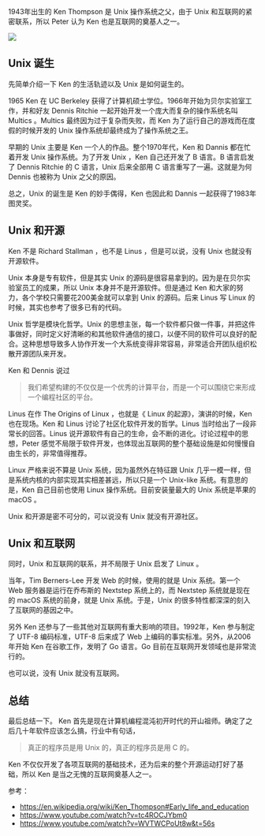 1943年出生的 Ken Thompson 是 Unix 操作系统之父，由于 Unix 和互联网的紧密联系，所以 Peter 认为 Ken 也是互联网的奠基人之一。

![](https://img.haoqicat.com/2019072801.jpg)

## Unix 诞生

先简单介绍一下 Ken 的生活轨迹以及 Unix 是如何诞生的。

1965 Ken 在 UC Berkeley 获得了计算机硕士学位。1966年开始为贝尔实验室工作，并和好友 Dennis Ritchie 一起开始开发一个庞大而复杂的操作系统名叫 Multics 。Multics 最终因为过于复杂而失败，而 Ken 为了运行自己的游戏而在度假的时候开发的 Unix 操作系统却最终成为了操作系统之王。

早期的 Unix 主要是 Ken 一个人的作品。整个1970年代，Ken 和 Dannis 都在忙着开发 Unix 操作系统。为了开发 Unix ，Ken 自己还开发了 B 语言。B 语言启发了 Dennis Ritchie 的 C 语言，Unix 后来全部用 C 语言重写了一遍。这就是为何 Dennis 也被称为 Unix 之父的原因。

总之，Unix 的诞生是 Ken 的妙手偶得，Ken 也因此和 Dannis 一起获得了1983年图灵奖。

## Unix 和开源

Ken 不是 Richard Stallman ，也不是 Linus ，但是可以说，没有 Unix 也就没有开源软件。

Unix 本身是专有软件，但是其实 Unix 的源码是很容易拿到的。因为是在贝尔实验室员工的成果，所以 Unix 本身并不是开源软件。但是通过 Ken 和大家的努力，各个学校只需要花200美金就可以拿到 Unix 的源码。后来 Linus 写 Linux 的时候，其实也参考了很多已有的代码。

Unix 哲学是模块化哲学。Unix 的思想主张，每一个软件都只做一件事，并把这件事做好，同时定义好清晰的和其他软件通信的接口，以便不同的软件可以良好的配合。这种思想导致多人协作开发一个大系统变得非常容易，非常适合开团队组织松散开源团队来开发。

Ken 和 Dennis 说过

> 我们希望构建的不仅仅是一个优秀的计算平台，而是一个可以围绕它来形成一个编程社区的平台。

Linus 在作 The Origins of Linux ，也就是《 Linux 的起源》，演讲的时候，Ken 也在现场。Ken 和 Linus 讨论了社区化软件开发的哲学。Linus 当时给出了一段非常长的回答。Linus 说开源软件有自己的生命，会不断的进化。讨论过程中的思想，Peter 感觉不局限于软件开发，也体现出互联网的整个基础设施是如何慢慢自由生长的，非常值得推荐。

Linux 严格来说不算是 Unix 系统，因为虽然外在特征跟 Unix 几乎一模一样，但是系统内核的内部实现其实相差甚远，所以只是一个 Unix-like 系统。有意思的是，Ken 自己目前也使用 Linux 操作系统。目前安装量最大的 Unix 系统是苹果的 macOS 。

Unix 和开源是密不可分的，可以说没有 Unix 就没有开源社区。

## Unix 和互联网

同时，Unix 和互联网的联系，并不局限于 Unix 启发了 Linux 。

当年，Tim Berners-Lee 开发 Web 的时候，使用的就是 Unix 系统。第一个 Web 服务器是运行在乔布斯的 Nextstep 系统上的，而 Nextstep 系统就是现在的 macOS 系统的前身，就是 Unix 系统。于是，Unix 的很多特性都深深的刻入了互联网的基因之中。

另外 Ken 还参与了一些其他对互联网有重大影响的项目。1992年，Ken 参与制定了 UTF-8 编码标准，UTF-8 后来成了 Web 上编码的事实标准。另外，从2006年开始 Ken 在谷歌工作，发明了 Go 语言。Go 目前在互联网开发领域也是非常流行的。

也可以说，没有 Unix 就没有互联网。

## 总结

最后总结一下。 Ken 首先是现在计算机编程混沌初开时代的开山祖师。确定了之后几十年软件应该怎么搞，行业中有句话，

> 真正的程序员是用 Unix 的，真正的程序员是用 C 的。

Ken 不仅仅开发了各项互联网的基础技术，还为后来的整个开源运动打好了基础，所以 Ken 是当之无愧的互联网奠基人之一。

参考：

- https://en.wikipedia.org/wiki/Ken_Thompson#Early_life_and_education
- https://www.youtube.com/watch?v=tc4ROCJYbm0
- https://www.youtube.com/watch?v=WVTWCPoUt8w&t=56s
